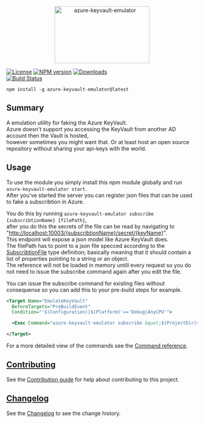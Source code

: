 [//]: # (Header)

<div align="center">
  <a  href="https://gitlab.com/Marvin-Brouwer/azure-keyvault-emulator#readme" 
      align="center" >
      <img  width="250" height="150" 
            align="center" alt="azure-keyvault-emulator" title="azure-keyvault-emulator" 
            src="https://gitlab.com/Marvin-Brouwer/azure-keyvault-emulator/raw/master/resource/banner.png?inline=false" />
  </a>
</div>
  
[![License][license-image]][license-url] 
[![NPM version][npm-version-image]][npm-package-url] 
[![Downloads][npm-downloads-image]][npm-package-url]  
[![Build Status][build-image]][build-url]  
  
[//]: # (Documentation)
  
```plaintext
npm install -g azure-keyvault-emulator@latest
```
  
## Summary  
  
A emulation utility for faking the Azure KeyVault.  
Azure doesn't support you accessing the KeyVault from another AD account then the Vault is hosted,  
however sometimes you might want that. Or at least host an open source repository without sharing your 
api-keys with the world.  
  
## Usage  
  
To use the module you simply install this npm module globally and run ```azure-keyvault-emulator start```.  
After you've started the server you can register json files that can be used to fake a subscribtion in Azure.  
  
[subscribtion-file-url]: https://gitlab.com/Marvin-Brouwer/azure-keyvault-emulator/blob/master/lib/AzureKeyVault/SubscribtionFile.ts
[joke-url]: https://www.youtube.com/watch?v=6n3pFFPSlW4

You do this by running ```azure-keyvault-emulator subscribe {subscribtionName} {filePath}```,  
after you do this the secrets of the file can be read by navigating to "[http://localhost:10003/{subscribtionName}/secret/{keyName}][joke-url]".  
This endpoint will expose a json model like Azure KeyVault does.  
The filePath has to point to a json file specced according to the [SubscribtionFile][subscribtion-file-url] type definition; basically meaning that it should contain a list of properties pointing to a string or an object.  
The reference will not be loaded in memory untill every request so you do not need to issue the subscribe command again after you edit the file.  
  
You can issue the subscribe command for existing files without consequense so you can add this to your pre-build steps for example.  
```xml
<Target Name="EmulateKeyVault" 
  BeforeTargets="PreBuildEvent" 
  Condition="'$(Configuration)|$(Platform)'=='Debug|AnyCPU'">

  <Exec Command="azure-keyvault-emulator subscribe &quot;$(ProjectDir)secrets.json&quot;" />

</Target>
```
  
[command-reference-url]: https://gitlab.com/Marvin-Brouwer/azure-keyvault-emulator/blob/master/Command%20reference.md
For a more detailed view of the commands see the [Command reference][command-reference-url].
  
## [Contributing][contributing-url]  
[contributing-url]: https://gitlab.com/Marvin-Brouwer/azure-keyvault-emulator/blob/master/Contributing.md
  
See the [Contribution guide][contributing-url] for help about contributing to this project.  
  
## [Changelog][changelog-url]  
[changelog-url]: https://gitlab.com/Marvin-Brouwer/azure-keyvault-emulator/blob/master/Changelog.md
  
See the [Changelog][changelog-url] to see the change history.  
  
[//]: # (Labels)

[npm-package-url]: https://www.npmjs.com/package/azure-keyvault-emulator
[npm-version-image]: https://img.shields.io/npm/v/azure-keyvault-emulator.svg?style=flat-square
[npm-downloads-image]: https://img.shields.io/npm/dm/azure-keyvault-emulator.svg?style=flat-square

[license-url]: https://gitlab.com/Marvin-Brouwer/azure-keyvault-emulator/blob/master/License.md#blob-content-holder
[license-image]: https://img.shields.io/badge/license-Apache--2.0-blue.svg?style=flat-square
[build-url]: https://gitlab.com/Marvin-Brouwer/azure-keyvault-emulator/pipelines
[build-image]: https://gitlab.com/Marvin-Brouwer/azure-keyvault-emulator/badges/master/build.svg?style=flat-square
[coverage-image]: https://gitlab.com/Marvin-Brouwer/azure-keyvault-emulator/badges/master/coverage.svg?style=flat-square